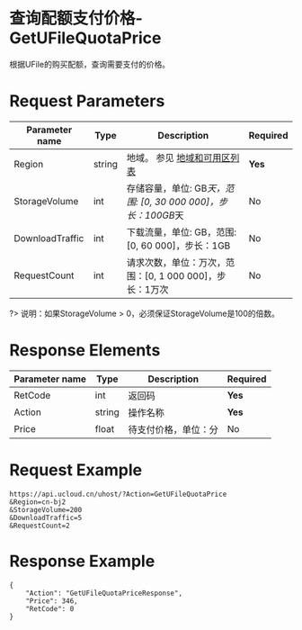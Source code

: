# 查询配额支付价格-GetUFileQuotaPrice

根据UFile的购买配额，查询需要支付的价格。

# Request Parameters
|Parameter name|Type|Description|Required|
|---|---|---|---|
|Region|string|地域。 参见 [地域和可用区列表](api/summary/regionlist)|**Yes**|
|StorageVolume|int|存储容量，单位: GB*天，范围: [0, 30 000 000]，步长：100GB*天|No|
|DownloadTraffic|int|下载流量，单位: GB，范围: [0, 60 000]，步长：1GB|No|
|RequestCount|int|请求次数，单位：万次，范围：[0, 1 000 000]，步长：1万次|No|

?> 说明：如果StorageVolume > 0，必须保证StorageVolume是100的倍数。

# Response Elements
|Parameter name|Type|Description|Required|
|---|---|---|---|
|RetCode|int|返回码|**Yes**|
|Action|string|操作名称|**Yes**|
|Price|float|待支付价格，单位：分|No|

# Request Example
```
https://api.ucloud.cn/uhost/?Action=GetUFileQuotaPrice
&Region=cn-bj2
&StorageVolume=200
&DownloadTraffic=5
&RequestCount=2
```

# Response Example
```
{
    "Action": "GetUFileQuotaPriceResponse", 
    "Price": 346, 
    "RetCode": 0
}
```

